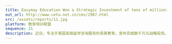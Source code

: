 ```yaml
---
title: Easymay Education Won a Strategic Investment of tens of millions of YUAN from E-House China
out_url: http://www.cetu.net.cn/cms/2987.html
src: /assets/reports/11.jpg
platform: 教育培训联盟
sequence: 21
description: 近日，专注于美国高端留学咨询服务的易美教育，宣布完成数千万元战略投资。此次投资方是易居中国。易美教育创始人兼CEO崔易宁向媒体透露，本轮融资将用于扩大品牌建设，深化中美市场的布局以及完成集团化管理进程。
---
```

